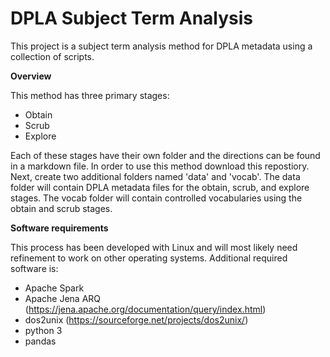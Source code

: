 # DPLA Subject Term Analysis
This project is a subject term analysis method for DPLA metadata using a collection of scripts.

**Overview**

This method has three primary stages:

- Obtain
- Scrub
- Explore

Each of these stages have their own folder and the directions can be found in a markdown file. In order to use this method download this repostiory. Next, create two additional folders named 'data' and 'vocab'. The data folder will contain DPLA metadata files for the obtain, scrub, and explore stages. The vocab folder will contain controlled vocabularies using the obtain and scrub stages.

**Software requirements**

This process has been developed with Linux and will most likely need refinement to work on other operating systems. Additional required software is:
* Apache Spark
* Apache Jena ARQ (https://jena.apache.org/documentation/query/index.html)
* dos2unix (https://sourceforge.net/projects/dos2unix/)
* python 3
* pandas

